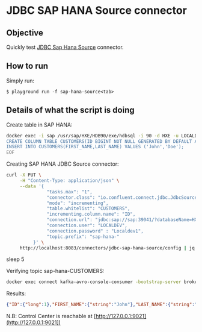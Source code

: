 # JDBC SAP HANA Source connector



## Objective

Quickly test [JDBC Sap Hana Source](https://docs.confluent.io/current/connect/kafka-connect-jdbc/source-connector) connector.


## How to run

Simply run:

```
$ playground run -f sap-hana-source<tab>
```

## Details of what the script is doing

Create table in SAP HANA:

```bash
docker exec -i sap /usr/sap/HXE/HDB90/exe/hdbsql -i 90 -d HXE -u LOCALDEV -p Localdev1  > /tmp/result.log  2>&1 <<-EOF
CREATE COLUMN TABLE CUSTOMERS(ID BIGINT NOT NULL GENERATED BY DEFAULT AS IDENTITY,FIRST_NAME VARCHAR(30),LAST_NAME VARCHAR(30));
INSERT INTO CUSTOMERS(FIRST_NAME,LAST_NAME) VALUES ('John','Doe');
EOF
```

Creating SAP HANA JDBC Source connector:

```bash
curl -X PUT \
     -H "Content-Type: application/json" \
     --data '{
               "tasks.max": "1",
               "connector.class": "io.confluent.connect.jdbc.JdbcSourceConnector",
               "mode": "incrementing",
               "table.whitelist": "CUSTOMERS",
               "incrementing.column.name": "ID",
               "connection.url": "jdbc:sap://sap:39041/?databaseName=HXE&reconnect=true&statementCacheSize=512",
               "connection.user": "LOCALDEV",
               "connection.password" : "Localdev1",
               "topic.prefix": "sap-hana-"
          }' \
     http://localhost:8083/connectors/jdbc-sap-hana-source/config | jq .
```

sleep 5

Verifying topic sap-hana-CUSTOMERS:

```bash
docker exec connect kafka-avro-console-consumer -bootstrap-server broker:9092 --property schema.registry.url=http://schema-registry:8081 --topic sap-hana-CUSTOMERS --from-beginning --max-messages 1
```

Results:

```json
{"ID":{"long":1},"FIRST_NAME":{"string":"John"},"LAST_NAME":{"string":"Doe"}}
```

N.B: Control Center is reachable at [http://127.0.0.1:9021](http://127.0.0.1:9021])
